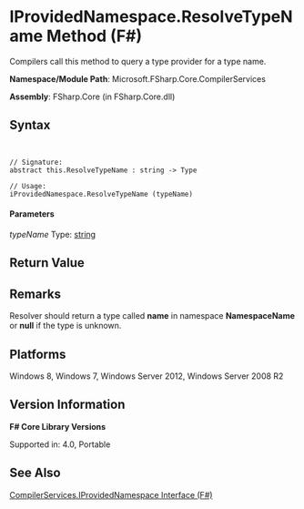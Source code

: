 # IProvidedNamespace.ResolveTypeName Method (F#)

Compilers call this method to query a type provider for a type name.

**Namespace/Module Path**: Microsoft.FSharp.Core.CompilerServices

**Assembly**: FSharp.Core (in FSharp.Core.dll)


## Syntax


```


// Signature:
abstract this.ResolveTypeName : string -> Type

// Usage:
iProvidedNamespace.ResolveTypeName (typeName)

```



#### Parameters
*typeName*
Type: [string](http://msdn.microsoft.com/en-us/library/12b97856-ec80-4f70-a018-afb0753f755a)







## Return Value

## Remarks
Resolver should return a type called **name** in namespace **NamespaceName** or **null** if the type is unknown.


## Platforms
Windows 8, Windows 7, Windows Server 2012, Windows Server 2008 R2


## Version Information
**F# Core Library Versions**

Supported in: 4.0, Portable




## See Also
[CompilerServices.IProvidedNamespace Interface &#40;F&#35;&#41;](CompilerServices.IProvidedNamespace+Interface+%28FSharp%29.md)

